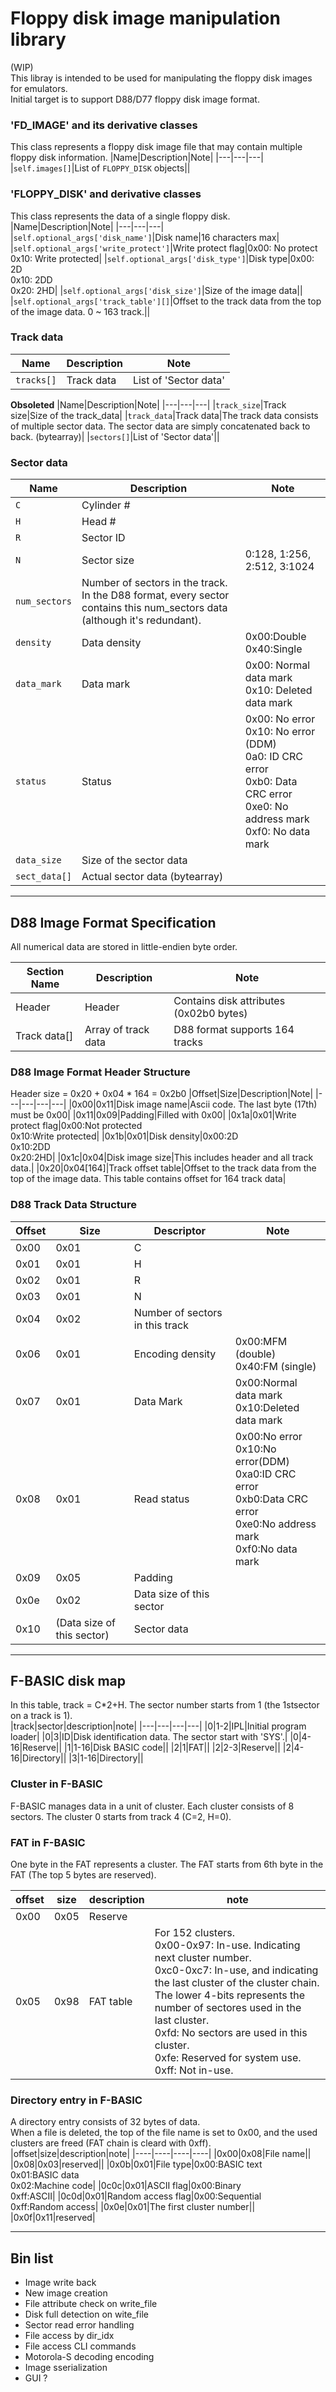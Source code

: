 # Floppy disk image manipulation library
(WIP)  
This libray is intended to be used for manipulating the floppy disk images for emulators.  
Initial target is to support D88/D77 floppy disk image format.  

### 'FD_IMAGE' and its derivative classes
This class represents a floppy disk image file that may contain multiple floppy disk information.
|Name|Description|Note|
|---|---|---|
|`self.images[]`|List of `FLOPPY_DISK` objects||


### 'FLOPPY_DISK' and derivative classes
This class represents the data of a single floppy disk.
|Name|Description|Note|
|---|---|---|
|`self.optional_args['disk_name']`|Disk name|16 characters max|
|`self.optional_args['write_protect']`|Write protect flag|0x00: No protect<br>0x10: Write protected|
|`self.optional_args['disk_type']`|Disk type|0x00: 2D<br>0x10: 2DD<br>0x20: 2HD|
|`self.optional_args['disk_size']`|Size of the image data||
|`self.optional_args['track_table'][]`|Offset to the track data from the top of the image data. 0 ~ 163 track.||


### Track data

|Name|Description|Note|
|---|---|---|
|`tracks[]`|Track data|List of 'Sector data'||

**Obsoleted**
|Name|Description|Note|
|---|---|---|
|`track_size`|Track size|Size of the track_data|
|`track_data`|Track data|The track data consists of multiple sector data. The sector data are simply concatenated back to back. (bytearray)|
|`sectors[]`|List of 'Sector data'||


### Sector data
|Name|Description|Note|
|---|---|---|
|`C`|Cylinder #||
|`H`|Head #||
|`R`|Sector ID||
|`N`|Sector size|0:128, 1:256, 2:512, 3:1024|
|`num_sectors`|Number of sectors in the track. In the D88 format, every sector contains this num_sectors data (although it's redundant).|
|`density`|Data density|0x00:Double<br>0x40:Single|
|`data_mark`|Data mark|0x00: Normal data mark<br>0x10: Deleted data mark|
|`status`|Status|0x00: No error<br>0x10: No error (DDM)<br>0a0: ID CRC error<br>0xb0: Data CRC error<br>0xe0: No address mark<br>0xf0: No data mark|
|`data_size`|Size of the sector data||
|`sect_data[]`|Actual sector data (bytearray)|


-------------------------------------------

## D88 Image Format Specification

All numerical data are stored in little-endien byte order.

|Section Name|Description|Note|
|---|---|---|
|Header|Header|Contains disk attributes (0x02b0 bytes)|
|Track data[]|Array of track data|D88 format supports 164 tracks|

### D88 Image Format Header Structure  
Header size = 0x20 + 0x04 * 164 = 0x2b0
|Offset|Size|Description|Note|
|---|---|---|---|
|0x00|0x11|Disk image name|Ascii code. The last byte (17th) must be 0x00|
|0x11|0x09|Padding|Filled with 0x00|
|0x1a|0x01|Write protect flag|0x00:Not protected<br>0x10:Write protected|
|0x1b|0x01|Disk density|0x00:2D<br>0x10:2DD<br>0x20:2HD|
|0x1c|0x04|Disk image size|This includes header and all track data.|
|0x20|0x04[164]|Track offset table|Offset to the track data from the top of the image data. This table contains offset for 164 track data|

### D88 Track Data Structure  
|Offset|Size|Descriptor|Note|
|---|---|---|---|
|0x00|0x01|C||
|0x01|0x01|H||
|0x02|0x01|R||
|0x03|0x01|N||
|0x04|0x02|Number of sectors in this track||
|0x06|0x01|Encoding density|0x00:MFM (double)<br>0x40:FM (single)|
|0x07|0x01|Data Mark|0x00:Normal data mark<br>0x10:Deleted data mark|
|0x08|0x01|Read status|0x00:No error<br>0x10:No error(DDM)<br>0xa0:ID CRC error<br>0xb0:Data CRC error<br>0xe0:No address mark<br>0xf0:No data mark|
|0x09|0x05|Padding||
|0x0e|0x02|Data size of this sector||
|0x10|(Data size of this sector)|Sector data||

--------------------------------------------------------------

## F-BASIC disk map
In this table, track = C*2+H. The sector number starts from 1 (the 1stsector on a track is 1).  
|track|sector|description|note|
|---|---|---|---|
|0|1-2|IPL|Initial program loader|
|0|3|ID|Disk identification data. The sector start with 'SYS'.|
|0|4-16|Reserve||
|1|1-16|Disk BASIC code||
|2|1|FAT||
|2|2-3|Reserve||
|2|4-16|Directory||
|3|1-16|Directory||

### Cluster in F-BASIC  
F-BASIC manages data in a unit of cluster. Each cluster consists of 8 sectors. The cluster 0 starts from track 4 (C=2, H=0).

### FAT in F-BASIC
One byte in the FAT represents a cluster. The FAT starts from 6th byte in the FAT (The top 5 bytes are reserved).

|offset|size|description|note|
|----|----|----|----|
|0x00|0x05|Reserve||
|0x05|0x98|FAT table|For 152 clusters.<br>0x00-0x97: In-use. Indicating next cluster number.<br>0xc0-0xc7: In-use, and indicating the last cluster of the cluster chain. The lower 4-bits represents the number of sectores used in the last cluster.<br>0xfd: No sectors are used in this cluster.<br>0xfe: Reserved for system use.<br>0xff: Not in-use.|

### Directory entry in F-BASIC  

A directory entry consists of 32 bytes of data.  
When a file is deleted, the top of the file name is set to 0x00, and the used clusters are freed (FAT chain is cleard with 0xff).
|offset|size|description|note|
|----|----|----|----|
|0x00|0x08|File name||
|0x08|0x03|reserved||
|0x0b|0x01|File type|0x00:BASIC text<br>0x01:BASIC data<br>0x02:Machine code|
|0c0c|0x01|ASCII flag|0x00:Binary<br>0xff:ASCII|
|0c0d|0x01|Random access flag|0x00:Sequential<br>0xff:Random access|
|0x0e|0x01|The first cluster number||
|0x0f|0x11|reserved|

-----------------------------
## Bin list
- Image write back
- New image creation
- File attribute check on write_file
- Disk full detection on wite_file
- Sector read error handling
- File access by dir_idx
- File access CLI commands
- Motorola-S decoding encoding
- Image sserialization
- GUI ?
